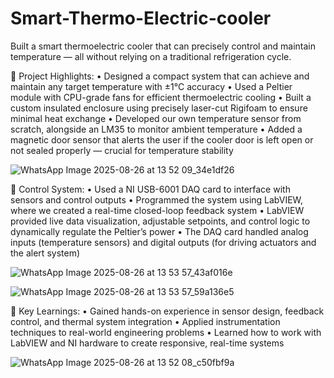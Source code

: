 # Smart-Thermo-Electric-cooler
Built a smart thermoelectric cooler that can precisely control and maintain temperature — all without relying on a traditional refrigeration cycle.

🔹 Project Highlights:
 • Designed a compact system that can achieve and maintain any target temperature with ±1°C accuracy
 • Used a Peltier module with CPU-grade fans for efficient thermoelectric cooling
 • Built a custom insulated enclosure using precisely laser-cut Rigifoam to ensure minimal heat exchange
 • Developed our own temperature sensor from scratch, alongside an LM35 to monitor ambient temperature
 • Added a magnetic door sensor that alerts the user if the cooler door is left open or not sealed properly — crucial for temperature stability
 
![WhatsApp Image 2025-08-26 at 13 52 09_34e1df26](https://github.com/user-attachments/assets/41e0257e-0fe6-4a93-b8b9-a90bed63f5ec)

🔹 Control System:
 • Used a NI USB-6001 DAQ card to interface with sensors and control outputs
 • Programmed the system using LabVIEW, where we created a real-time closed-loop feedback system
 • LabVIEW provided live data visualization, adjustable setpoints, and control logic to dynamically regulate the Peltier’s power
 • The DAQ card handled analog inputs (temperature sensors) and digital outputs (for driving actuators and the alert system)

![WhatsApp Image 2025-08-26 at 13 53 57_43af016e](https://github.com/user-attachments/assets/6a9c33b9-6490-4c5c-88b0-faaa04aa2638)

![WhatsApp Image 2025-08-26 at 13 53 57_59a136e5](https://github.com/user-attachments/assets/f6483172-2ac3-4ec8-a9e6-a7918c8433c4)


🔹 Key Learnings:
 • Gained hands-on experience in sensor design, feedback control, and thermal system integration
 • Applied instrumentation techniques to real-world engineering problems
 • Learned how to work with LabVIEW and NI hardware to create responsive, real-time systems

![WhatsApp Image 2025-08-26 at 13 52 08_c50fbf9a](https://github.com/user-attachments/assets/4b8f9a06-731c-4a31-a00a-4c9fbfbdc18f)


